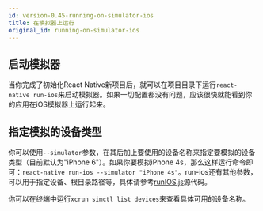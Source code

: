 ```yaml
---
id: version-0.45-running-on-simulator-ios
title: 在模拟器上运行
original_id: running-on-simulator-ios
---
```


## 启动模拟器

当你完成了初始化React Native新项目后，就可以在项目目录下运行`react-native run-ios`来启动模拟器。如果一切配置都没有问题，应该很快就能看到你的应用在iOS模拟器上运行起来。 

## 指定模拟的设备类型

你可以使用`--simulator`参数，在其后加上要使用的设备名称来指定要模拟的设备类型（目前默认为"iPhone 6"）。如果你要模拟iPhone 4s，那么这样运行命令即可：`react-native run-ios --simulator "iPhone 4s"`。run-ios还有其他参数，可以用于指定设备、根目录路径等，具体请参考[runIOS.js](https://github.com/facebook/react-native/blob/master/local-cli/runIOS/runIOS.js#L228)源代码。

你可以在终端中运行`xcrun simctl list devices`来查看具体可用的设备名称。
